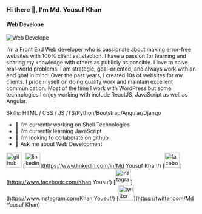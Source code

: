 ### Hi there 👋, I'm Md. Yousuf Khan
#### Web Develope
![Web Develope](https://scontent.fdac13-1.fna.fbcdn.net/v/t39.30808-6/273559313_631477171476354_2104091306516501651_n.jpg?_nc_cat=104&ccb=1-7&_nc_sid=e3f864&_nc_ohc=9Ja0qOkJQmIAX_U1p1u&_nc_ht=scontent.fdac13-1.fna&oh=00_AT_RRWTDxecrWKctkDUQzzFecKTCEd5VPqqIHjNRhekjBw&oe=6359A4A9)

I’m a Front End Web developer who is passionate about making error-free websites with 100% client satisfaction. I have a passion for learning and sharing my knowledge with others as publicly as possible. I love to solve real-world problems. I am strategic, goal-oriented, and always work with an end goal in mind. Over the past years, I created 10s of websites for my clients. I pride myself on doing quality work and maintain excellent communication. Most of the time I work with WordPress but some technologies I enjoy working with include ReactJS, JavaScript as well as Angular.

Skills:  HTML / CSS / JS /TS/Python/Bootstrap/Angular/Django

- 🔭 I’m currently working on  Shell Technologies 
- 🌱 I’m currently learning JavaScript 
- 👯 I’m looking to collaborate on github 
- 💬 Ask me about Web Development 


[<img src='https://cdn.jsdelivr.net/npm/simple-icons@3.0.1/icons/github.svg' alt='github' height='40'>](https://github.com/https://github.com/ynyousuf)  [<img src='https://cdn.jsdelivr.net/npm/simple-icons@3.0.1/icons/linkedin.svg' alt='linkedin' height='40'>](https://www.linkedin.com/in/Md Yousuf Khan/)  [<img src='https://cdn.jsdelivr.net/npm/simple-icons@3.0.1/icons/facebook.svg' alt='facebook' height='40'>](https://www.facebook.com/Khan Yousuf)  [<img src='https://cdn.jsdelivr.net/npm/simple-icons@3.0.1/icons/instagram.svg' alt='instagram' height='40'>](https://www.instagram.com/Khan Yousuf/)  [<img src='https://cdn.jsdelivr.net/npm/simple-icons@3.0.1/icons/twitter.svg' alt='twitter' height='40'>](https://twitter.com/Md Yousuf Khan)  

